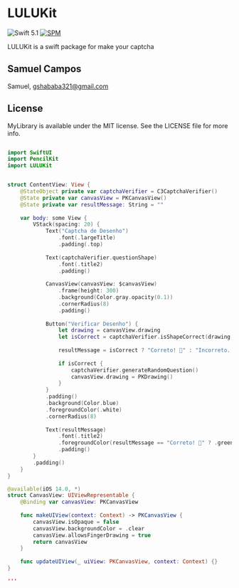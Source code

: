 # LULUKit
![Swift 5.1](https://img.shields.io/badge/Swift-5.1-orange.svg) 
[![SPM](https://img.shields.io/badge/spm-compatible-brightgreen.svg?style=flat)](https://github.com/apple/swift-package-manager)

LULUKit is a swift package for make your captcha

## Samuel Campos

Samuel, gshababa321@gmail.com

## License

MyLibrary is available under the MIT license. See the LICENSE file for more info.

```swift

import SwiftUI
import PencilKit
import LULUKit 


struct ContentView: View {
    @StateObject private var captchaVerifier = C3CaptchaVerifier()
    @State private var canvasView = PKCanvasView()
    @State private var resultMessage: String = ""
    
    var body: some View {
        VStack(spacing: 20) {
            Text("Captcha de Desenho")
                .font(.largeTitle)
                .padding(.top)
            
            Text(captchaVerifier.questionShape)
                .font(.title2)
                .padding()
            
            CanvasView(canvasView: $canvasView)
                .frame(height: 300)
                .background(Color.gray.opacity(0.1))
                .cornerRadius(8)
                .padding()
            
            Button("Verificar Desenho") {
                let drawing = canvasView.drawing
                let isCorrect = captchaVerifier.isShapeCorrect(drawing: drawing)
                
                resultMessage = isCorrect ? "Correto! 🎉" : "Incorreto. Tente novamente."
                
                if isCorrect {
                    captchaVerifier.generateRandomQuestion()
                    canvasView.drawing = PKDrawing() 
                }
            }
            .padding()
            .background(Color.blue)
            .foregroundColor(.white)
            .cornerRadius(8)
            
            Text(resultMessage)
                .font(.title2)
                .foregroundColor(resultMessage == "Correto! 🎉" ? .green : .red)
                .padding()
        }
        .padding()
    }
}

@available(iOS 14.0, *)
struct CanvasView: UIViewRepresentable {
    @Binding var canvasView: PKCanvasView
    
    func makeUIView(context: Context) -> PKCanvasView {
        canvasView.isOpaque = false
        canvasView.backgroundColor = .clear
        canvasView.allowsFingerDrawing = true
        return canvasView
    }
    
    func updateUIView(_ uiView: PKCanvasView, context: Context) {}
}

'''
